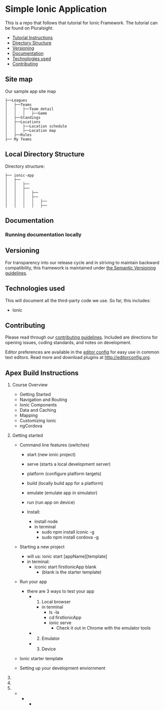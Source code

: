 # Simple Ionic Application 

This is a repo that follows that tutorial for Ionic Framework.  The tutorial can be found on Pluralsight.

 - [Tutorial Instructions](#apex)
 - [Directory Structure](#directory)
 - [Versioning](#versioning)
 - [Documentation](#documentation)
 - [Technologies used](#technologies)
 - [Contributing](#contributing)
 


## Site map

Our sample app site map

```
├──Leagues 
│   ├──Teams
│   │   ├──Team detail
│   │   │   ├──Game
│   ├──Standings
│   ├──Locations
│   │   ├──Location schedule
│   │   ├──Location map
│   ├──Rules
├── My Teams 

```

## Local Directory Structure

Directory structure:
```
├── ionic-app 
│   ├──  
│   │   ├──  
│   │   ├──  
│   │   │   ├──  
│   │   │   ├──  
│   │   │   │   ├──  
│   │   │   │   ├──  

```


## Documentation

 

### Running documentation locally


 

## Versioning 

For transparency into our release cycle and in striving to maintain backward compatibility, this framework is maintained under [the Semantic Versioning guidelines](http://semver.org/).

## Technologies used

This will document all the third-party code we use. So far, this includes:

- Ionic


## Contributing

Please read through our [contributing guidelines](https://github.com/...CONTRIBUTING.md). Included are directions for opening issues, coding standards, and notes on development.

Editor preferences are available in the [editor config](https://github.com/....editorconfig) for easy use in common text editors. Read more and download plugins at <http://editorconfig.org>.


## Apex Build Instructions

1. Course Overview
	- Getting Started
	- Navigation and Routing
	- Ionic Components
	- Data and Caching
	- Mapping
	- Customizing Ionic
	- ngCordova  

2.  Getting started
	- Command line features (switches)
		- start (new ionic project)
		- serve (starts a local development server)
		- platform (configure platform targets)
		- build (locally build app for a platform)
		- emulate (emulate app in simulator)
		- run (run app on device)

		- Install:
			- install node
			- in terminal
				- sudo npm install iconic -g
				- sudo npm install cordova -g
	
	- Starting a new project
		- will us: ionic start [appName][template]
		- in terminal:
			- iconic start firstIonicApp blank
				- (blank is the starter template)

	- Run your app
		- there are 3 ways to test your app
			- 1) Local browser
				- in terminal
					- ls -la
					- cd firstIonicApp
					- ionic serve
						- Check it out in Chrome with the emulator tools
			- 2) Emulator
			- 3) Device
	- Ionic starter template
	- Setting up your development enviornment

3.  	 
4.
7. 
	-  
		-  
			-  

